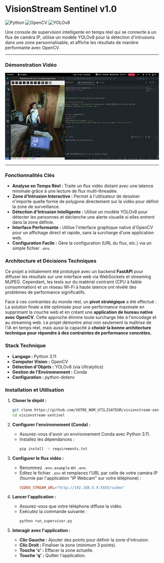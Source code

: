 # VisionStream Sentinel v1.0

![Python](https://img.shields.io/badge/Python-3.11-3776AB?style=for-the-badge&logo=python)
![OpenCV](https://img.shields.io/badge/OpenCV-4.x-5C3EE8?style=for-the-badge&logo=opencv)
![YOLOv8](https://img.shields.io/badge/YOLOv8-Ultralytics-0059D6?style=for-the-badge)

Une console de supervision intelligente en temps réel qui se connecte à un flux de caméra IP, utilise un modèle YOLOv8 pour la détection d'intrusions dans une zone personnalisable, et affiche les résultats de manière performante avec OpenCV.

---

### Démonstration Vidéo


![Demonstration de VisionStream Sentinel en action](assets/demonstration.gif)

---

### Fonctionnalités Clés

*   **Analyse en Temps Réel :** Traite un flux vidéo distant avec une latence minimale grâce à une lecture de flux multi-threadée.
*   **Zone d'Intrusion Interactive :** Permet à l'utilisateur de dessiner n'importe quelle forme de polygone directement sur la vidéo pour définir la zone de surveillance.
*   **Détection d'Intrusion Intelligente :** Utilise un modèle YOLOv8 pour détecter les personnes et déclenche une alerte visuelle si elles entrent dans la zone définie.
*   **Interface Performante :** Utilise l'interface graphique native d'OpenCV pour un affichage direct et rapide, sans la surcharge d'une application web.
*   **Configuration Facile :** Gère la configuration (URL du flux, etc.) via un simple fichier `.env`.

### Architecture et Décisions Techniques

Ce projet a initialement été prototypé avec un backend **FastAPI** pour diffuser les résultats sur une interface web via WebSockets et streaming MJPEG. Cependant, les tests sur du matériel contraint (CPU à faible consommation) et un réseau Wi-Fi à haute latence ont révélé des problèmes de performance significatifs.

Face à ces contraintes du monde réel, un **pivot stratégique** a été effectué :
La solution finale a été optimisée pour une performance maximale en supprimant la couche web et en créant une **application de bureau native avec OpenCV**. Cette approche élimine toute surcharge liée à l'encodage et au streaming web. Le projet démontre ainsi non seulement la maîtrise de l'IA en temps réel, mais aussi la capacité à **choisir la bonne architecture technique pour répondre à des contraintes de performance concrètes.**

### Stack Technique

*   **Langage :** Python 3.11
*   **Computer Vision :** OpenCV
*   **Détection d'Objets :** YOLOv8 (via Ultralytics)
*   **Gestion de l'Environnement :** Conda
*   **Configuration :** python-dotenv

### Installation et Utilisation

1.  **Cloner le dépôt :**
    ```bash
    git clone https://github.com/VOTRE_NOM_UTILISATEUR/visionstream-sentinel.git
    cd visionstream-sentinel
    ```

2.  **Configurer l'environnement (Conda) :**
    *   Assurez-vous d'avoir un environnement Conda avec Python 3.11.
    *   Installez les dépendances :
        ```bash
        pip install -r requirements.txt
        ```

3.  **Configurer le flux vidéo :**
    *   Renommez `.env.example` en `.env`.
    *   Éditez le fichier `.env` et remplacez l'URL par celle de votre caméra IP (fournie par l'application "IP Webcam" sur votre téléphone) :
        ```ini
        VIDEO_STREAM_URL="http://192.168.X.X:XXXX/video"
        ```

4.  **Lancer l'application :**
    *   Assurez-vous que votre téléphone diffuse la vidéo.
    *   Exécutez la commande suivante :
        ```bash
        python run_supervisor.py
        ```

5.  **Interagir avec l'application :**
    *   **Clic Gauche :** Ajouter des points pour définir la zone d'intrusion.
    *   **Clic Droit :** Finaliser la zone (minimum 3 points).
    *   **Touche 'c' :** Effacer la zone actuelle.
    *   **Touche 'q' :** Quitter l'application.